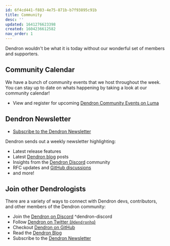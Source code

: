 ```yaml
---
id: 6f4cd441-f883-4e75-871b-b7f93895c91b
title: Community
desc: ''
updated: 1641276623398
created: 1604236612582
nav_order: 1
---
```


Dendron wouldn't be what it is today without our wonderful set of members and supporters.

## Community Calendar

We have a bunch of community events that we host throughout the week. You can stay up to date on whats happening by taking a look at our community calendar!

* View and register for upcoming [Dendron Community Events on Luma](https://link.dendron.so/luma)

## Dendron Newsletter

* [Subscribe to the Dendron Newsletter](https://link.dendron.so/newsletter)

Dendron sends out a weekly newsletter highlighting:
- Latest release features
- Latest [Dendron blog](https://blog.dendron.so) posts
- Insights from the [Dendron Discord](https://link.dendron.so/discord) community
- RFC updates and [GitHub discussions](https://link.dendron.so/6WvK)
- and more!

## Join other Dendrologists

There are a variety of ways to connect with Dendron devs, contributors, and other members of the Dendron community:

* Join the [Dendron on Discord](https://link.dendron.so/discord) ^dendron-discord
* Follow [Dendron on Twitter (`@dendronhq`)](https://link.dendron.so/twitter)
* Checkout [Dendron on GitHub](https://link.dendron.so/github)
* Read the [Dendron Blog](https://blog.dendron.so/)
* Subscribe to the [Dendron Newsletter](https://link.dendron.so/newsletter)

##